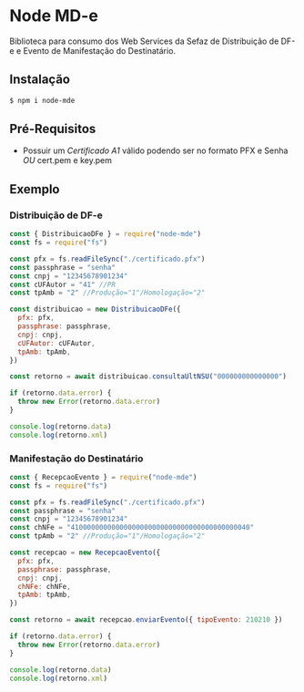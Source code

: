 # Node MD-e

Biblioteca para consumo dos Web Services da Sefaz de Distribuição de DF-e e Evento de Manifestação do Destinatário.

## Instalação

```sh
$ npm i node-mde
```

## Pré-Requisitos

- Possuir um _Certificado A1_ válido podendo ser no formato PFX e Senha _OU_ cert.pem e key.pem

## Exemplo

### Distribuição de DF-e

```js
const { DistribuicaoDFe } = require("node-mde")
const fs = require("fs")

const pfx = fs.readFileSync("./certificado.pfx")
const passphrase = "senha"
const cnpj = "12345678901234"
const cUFAutor = "41" //PR
const tpAmb = "2" //Produção="1"/Homologação="2"

const distribuicao = new DistribuicaoDFe({
  pfx: pfx,
  passphrase: passphrase,
  cnpj: cnpj,
  cUFAutor: cUFAutor,
  tpAmb: tpAmb,
})

const retorno = await distribuicao.consultaUltNSU("000000000000000")

if (retorno.data.error) {
  throw new Error(retorno.data.error)
}

console.log(retorno.data)
console.log(retorno.xml)
```

### Manifestação do Destinatário

```js
const { RecepcaoEvento } = require("node-mde")
const fs = require("fs")

const pfx = fs.readFileSync("./certificado.pfx")
const passphrase = "senha"
const cnpj = "12345678901234"
const chNFe = "41000000000000000000000000000000000000000040"
const tpAmb = "2" //Produção="1"/Homologação="2"

const recepcao = new RecepcaoEvento({
  pfx: pfx,
  passphrase: passphrase,
  cnpj: cnpj,
  chNFe: chNFe,
  tpAmb: tpAmb,
})

const retorno = await recepcao.enviarEvento({ tipoEvento: 210210 })

if (retorno.data.error) {
  throw new Error(retorno.data.error)
}

console.log(retorno.data)
console.log(retorno.xml)
```
